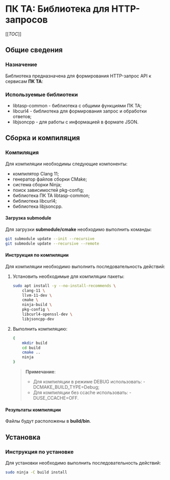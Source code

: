 # ПК ТА: Библиотека для HTTP-запросов

[[_TOC_]]

## Общие сведения

### Назначение

Библиотека предназначена для формирования HTTP-запрос API к сервисам
**ПК ТА**:

### Используемые библиотеки

- libtasp-common - библиотека с общими функциями ПК ТА;
- libcurl4 - библиотека для формирования запрос и обработки ответов;
- libjsoncpp - для работы с информацией в формате JSON.

## Сборка и компиляция

### Компиляция

Для компиляции необходимы следующие компоненты:

- компилятор Clang 11;
- генератор файлов сборки CMake;
- система сборки Ninja;
- поиск зависимостей pkg-config;
- библиотека ПК ТА libtasp-common;
- библиотека libcurl4;
- библиотека libjsoncpp.

#### Загрузка submodule

Для загрузки **submodule/cmake** необходимо выполнить команды:

```sh
git submodule update --init --recursive
git submodule update --recursive --remote
```

#### Инструкция по компиляции

Для компиляции необходимо выполнить последовательность действий:

1. Установить необходимые для компиляции пакеты:

    ```sh
    sudo apt install -y --no-install-recommends \
        clang-11 \
        llvm-11-dev \
        cmake \
        ninja-build \
        pkg-config \
        libcurl4-openssl-dev \
        libjsoncpp-dev
    ```

2. Выполнить компиляцию:

    ```sh
    (
        mkdir build
        cd build
        cmake ..
        ninja
    )
    ```

    >**Примечание**:
    >
    > - Для компиляции в режиме DEBUG использовать: -DCMAKE_BUILD_TYPE=Debug;
    > - Для компиляции без ccache использовать: -DUSE_CCACHE=OFF.

#### Результаты компиляции

Файлы будут расположены в **build/bin**.

## Установка

### Инструкция по установке

Для установки необходимо выполнить последовательность действий:

```sh
sudo ninja -C build install
```

